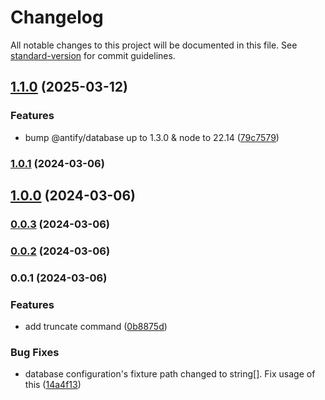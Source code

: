 # Changelog

All notable changes to this project will be documented in this file. See [standard-version](https://github.com/conventional-changelog/standard-version) for commit guidelines.

## [1.1.0](https://github.com/antify/database-cli/compare/v1.0.1...v1.1.0) (2025-03-12)


### Features

* bump @antify/database up to 1.3.0 & node to 22.14 ([79c7579](https://github.com/antify/database-cli/commit/79c757964acb0245ecd47f0bedec7fb9fb0e3e2d))

### [1.0.1](https://github.com/antify/database-cli/compare/v1.0.0...v1.0.1) (2024-03-06)

## [1.0.0](https://github.com/antify/database-cli/compare/v0.0.3...v1.0.0) (2024-03-06)

### [0.0.3](https://github.com/antify/database-cli/compare/v0.0.2...v0.0.3) (2024-03-06)

### [0.0.2](https://github.com/antify/database-cli/compare/v0.0.1...v0.0.2) (2024-03-06)

### 0.0.1 (2024-03-06)


### Features

* add truncate command ([0b8875d](https://github.com/antify/database-cli/commit/0b8875de6a25fb705bc5934382c2c9d22358c9b8))


### Bug Fixes

* database configuration's fixture path changed to string[]. Fix usage of this ([14a4f13](https://github.com/antify/database-cli/commit/14a4f1351a918a779b5757536fe29a12ca9b68ef))
